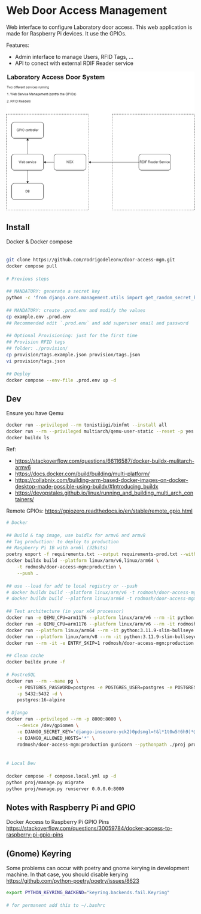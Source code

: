 # Web Door Access Management

Web interface to configure Laboratory door access.
This web application is made for Raspberry Pi devices. It use the GPIOs.

Features:

- Admin interface to manage Users, RFID Tags, ...
- API to conect with external RDIF Reader service

![Diagram 1](/docs/images/lab-door-system.drawio.png)

## Install

Docker & Docker compose

```bash

git clone https://github.com/rodrigodeleonv/door-access-mgm.git
docker compose pull

# Previous steps

## MANDATORY: generate a secret key
python -c 'from django.core.management.utils import get_random_secret_key; print(get_random_secret_key())'

## MANDATORY: create .prod.env and modify the values
cp example.env .prod.env
## Recommended edit `.prod.env` and add superuser email and password

## Optional Provisioning: just for the first time
## Provision RFID tags
## folder: ./provision/
cp provision/tags.example.json provision/tags.json
vi provision/tags.json

## Deploy
docker compose --env-file .prod.env up -d
```

## Dev

Ensure you have Qemu

```bash
docker run --privileged --rm tonistiigi/binfmt --install all
docker run --rm --privileged multiarch/qemu-user-static --reset -p yes
docker buildx ls
```

Ref:
- <https://stackoverflow.com/questions/66116587/docker-buildx-mulitarch-armv6>
- <https://docs.docker.com/build/building/multi-platform/>
- <https://collabnix.com/building-arm-based-docker-images-on-docker-desktop-made-possible-using-buildx/#Introducing_buildx>
- <https://devopstales.github.io/linux/running_and_building_multi_arch_containers/>

Remote GPIOs: <https://gpiozero.readthedocs.io/en/stable/remote_gpio.html>

```bash
# Docker

## Build & tag image, use buidlx for armv6 and armv8
## Tag production: to deploy to production
## Raspberry Pi 1B with arm6l (32bits)
poetry export -f requirements.txt --output requirements-prod.txt --without-hashes
docker buildx build --platform linux/arm/v6,linux/arm64 \
    -t rodmosh/door-access-mgm:production \
    --push .

## use --load for add to local registry or --push
# docker buildx build --platform linux/arm/v6 -t rodmosh/door-access-mgm:rpi1b-0.2.1 --load .
# docker buildx build --platform linux/arm64 -t rodmosh/door-access-mgm:rpi1b-0.2.1 --push .

## Test architecture (in your x64 processor)
docker run -e QEMU_CPU=arm1176 --platform linux/arm/v6 --rm -it python:3.11.9-slim-bullseye uname -m
docker run -e QEMU_CPU=arm1176 --platform linux/arm/v6 --rm -it rodmosh/door-access-mgm:rpi1b-0.2.1 uname -m
docker run --platform linux/arm64 --rm -it python:3.11.9-slim-bullseye bash
docker run --platform linux/arm/v8 --rm -it python:3.11.9-slim-bullseye bash
docker run --rm -it -e ENTRY_SKIP=1 rodmosh/door-access-mgm:production bash

## Clean cache
docker buildx prune -f

# PostreSQL
docker run --rm --name pg \
    -e POSTGRES_PASSWORD=postgres -e POSTGRES_USER=postgres -e POSTGRES_DB=postgres \
    -p 5432:5432 -d \
    postgres:16-alpine

# Django
docker run --privileged --rm -p 8000:8000 \
    --device /dev/gpiomem \
    -e DJANGO_SECRET_KEY='django-insecure-yck2)0pdsmgl=!&l*1t0w5!6h9)*@*&v)$%a8(07@8-+=!gvd9' \
    -e DJANGO_ALLOWED_HOSTS='*' \
    rodmosh/door-access-mgm:production gunicorn --pythonpath ./proj proj.wsgi --bind 0.0.0.0:8000


# Local Dev

docker compose -f compose.local.yml up -d
python proj/manage.py migrate
python proj/manage.py runserver 0.0.0.0:8000
```

## Notes with Raspberry Pi and GPIO

Docker Access to Raspberry Pi GPIO Pins
<https://stackoverflow.com/questions/30059784/docker-access-to-raspberry-pi-gpio-pins>


## (Gnome) Keyring

Some problems can occur with poetry and gnome kerying in development machine. In that case, you should disable kerying
<https://github.com/python-poetry/poetry/issues/8623>

```bash
export PYTHON_KEYRING_BACKEND="keyring.backends.fail.Keyring"

# for permanent add this to ~/.bashrc
```
